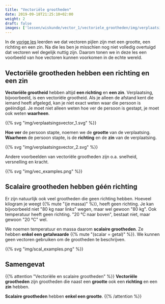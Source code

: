 ```yaml
---
title: "Vectoriële grootheden"
date: 2019-09-18T21:25:10+02:00
weight: 2
draft: false
images: ['lessen/wiskunde/vector_1/vectoriele_grootheden/img/verplaatsingsvector_1.png', 'lessen/wiskunde/vector_1/vectoriele_grootheden/img/verplaatsingsvector_2.png', 'lessen/wiskunde/vector_1/vectoriele_grootheden/img/vec_examples.png', 'lessen/wiskunde/vector_1/vectoriele_grootheden/img/scal_examples.png']
---
```


In de [vorige les](../intro) leerden we dat vectoren pijlen zijn met een
grootte, een richting en een zin. Na die les ben je misschien nog niet volledig
overtuigd dat vectoren wel degelijk nuttig zijn. Daarom tonen we in deze les een
voorbeeld van hoe vectoren kunnen voorkomen in de echte wereld.

## Vectoriële grootheden hebben een richting en een zin

**Vectoriële grootheid** hebben altijd **een richting** en **een zin**. Verplaatsing,
bijvoorbeeld, is een vectoriële grootheid. Als je alleen de afstand kent die
iemand heeft afgelegd, kan je niet exact weten waar die persoon is geëindigd. Je
moet niet alleen weten hoe ver de persoon is gestapt, je moet ook weten
**waarheen**.

{{% svg "img/verplaatsingsvector_1.svg" %}}

**Hoe ver** de persoon stapte, noemen we de **grootte** van de verplaatsing.
**Waarheen** de persoon stapte, is de **richting** en de **zin** van de verplaatsing.

{{% svg "img/verplaatsingsvector_2.svg" %}}

Andere voorbeelden van vectoriële grootheden zijn o.a. snelheid, versnelling en kracht.

{{% svg "img/vec_examples.png" %}}


## Scalaire grootheden hebben géén richting

Er zijn natuurlijk ook veel grootheden die geen richting hebben. Hoeveel kilogram je weegt {{% mute "(je massa)" %}}, heeft geen richting. Je kan bijvoorbeeld niet "80 kg naar links" wegen, maar wel gewoon "80 kg". Ook temperatuur heeft geen richting. "20 °C naar boven", bestaat niet, maar gewoon "20 °C" wel.

We noemen temperatuur en massa daarom **scalaire grootheden**. Ze hebben **enkel een getalwaarde** {{% mute "(scalar = getal)" %}}. We kunnen geen vectoren gebruiken om de grootheden te beschrijven.

{{% svg "img/scal_examples.png" %}}

## Samengevat

{{% attention "Vectoriële en scalaire grootheden" %}}
**Vectoriële grootheden** zijn grootheden die naast een **grootte** ook een **richting** en een **zin** hebben.

**Scalaire grootheden** hebben **enkel een grootte**.
{{% /attention %}}
